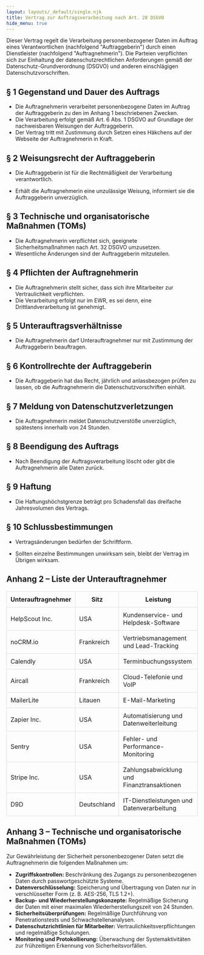 ```yaml
---
layout: layouts/_default/single.njk
title: Vertrag zur Auftragsverarbeitung nach Art. 28 DSGVO
hide_menu: true
---
```


Dieser Vertrag regelt die Verarbeitung personenbezogener Daten im Auftrag eines Verantwortlichen (nachfolgend "Auftraggeberin") durch einen Dienstleister (nachfolgend "Auftragnehmerin"). Die Parteien verpflichten sich zur Einhaltung der datenschutzrechtlichen Anforderungen gemäß der Datenschutz-Grundverordnung (DSGVO) und anderen einschlägigen Datenschutzvorschriften.

## § 1 Gegenstand und Dauer des Auftrags

- Die Auftragnehmerin verarbeitet personenbezogene Daten im Auftrag der Auftraggeberin zu den im Anhang 1 beschriebenen Zwecken.  
- Die Verarbeitung erfolgt gemäß Art. 6 Abs. 1 DSGVO auf Grundlage der nachweisbaren Weisungen der Auftraggeberin.
- Der Vertrag tritt mit Zustimmung durch Setzen eines Häkchens auf der Webseite der Auftragnehmerin in Kraft.

## § 2 Weisungsrecht der Auftraggeberin

- Die Auftraggeberin ist für die Rechtmäßigkeit der Verarbeitung verantwortlich.

- Erhält die Auftragnehmerin eine unzulässige Weisung, informiert sie die Auftraggeberin unverzüglich.

## § 3 Technische und organisatorische Maßnahmen (TOMs)

- Die Auftragnehmerin verpflichtet sich, geeignete Sicherheitsmaßnahmen nach Art. 32 DSGVO umzusetzen.
- Wesentliche Änderungen sind der Auftraggeberin mitzuteilen.

## § 4 Pflichten der Auftragnehmerin

- Die Auftragnehmerin stellt sicher, dass sich ihre Mitarbeiter zur Vertraulichkeit verpflichten.
- Die Verarbeitung erfolgt nur im EWR, es sei denn, eine Drittlandverarbeitung ist genehmigt.

## § 5 Unterauftragsverhältnisse

- Die Auftragnehmerin darf Unterauftragnehmer nur mit Zustimmung der Auftraggeberin beauftragen.

## § 6 Kontrollrechte der Auftraggeberin

- Die Auftraggeberin hat das Recht, jährlich und anlassbezogen prüfen zu lassen, ob die Auftragnehmerin die Datenschutzvorschriften einhält.

## § 7 Meldung von Datenschutzverletzungen

- Die Auftragnehmerin meldet Datenschutzverstöße unverzüglich, spätestens innerhalb von 24 Stunden.

## § 8 Beendigung des Auftrags

- Nach Beendigung der Auftragsverarbeitung löscht oder gibt die Auftragnehmerin alle Daten zurück.

## § 9 Haftung

- Die Haftungshöchstgrenze beträgt pro Schadensfall das dreifache Jahresvolumen des Vertrags.

## § 10 Schlussbestimmungen

- Vertragsänderungen bedürfen der Schriftform.

- Sollten einzelne Bestimmungen unwirksam sein, bleibt der Vertrag im Übrigen wirksam.

## Anhang 2 – Liste der Unterauftragnehmer

<table style="border-collapse: collapse; width: 100%; margin: 20px 0;">
  <thead>
    <tr>
      <th style="padding: 10px; border: 1px solid #ddd;">Unterauftragnehmer</th>
      <th style="padding: 10px; border: 1px solid #ddd;">Sitz</th>
      <th style="padding: 10px; border: 1px solid #ddd;">Leistung</th>
    </tr>
  </thead>
  <tbody>
    <tr>
      <td style="padding: 10px; border: 1px solid #ddd;">HelpScout Inc.</td>
      <td style="padding: 10px; border: 1px solid #ddd;">USA</td>
      <td style="padding: 10px; border: 1px solid #ddd;">Kundenservice- und Helpdesk-Software</td>
    </tr>
    <tr>
      <td style="padding: 10px; border: 1px solid #ddd;">noCRM.io</td>
      <td style="padding: 10px; border: 1px solid #ddd;">Frankreich</td>
      <td style="padding: 10px; border: 1px solid #ddd;">Vertriebsmanagement und Lead-Tracking</td>
    </tr>
    <tr>
      <td style="padding: 10px; border: 1px solid #ddd;">Calendly</td>
      <td style="padding: 10px; border: 1px solid #ddd;">USA</td>
      <td style="padding: 10px; border: 1px solid #ddd;">Terminbuchungssystem</td>
    </tr>
    <tr>
      <td style="padding: 10px; border: 1px solid #ddd;">Aircall</td>
      <td style="padding: 10px; border: 1px solid #ddd;">Frankreich</td>
      <td style="padding: 10px; border: 1px solid #ddd;">Cloud-Telefonie und VoIP</td>
    </tr>
    <tr>
      <td style="padding: 10px; border: 1px solid #ddd;">MailerLite</td>
      <td style="padding: 10px; border: 1px solid #ddd;">Litauen</td>
      <td style="padding: 10px; border: 1px solid #ddd;">E-Mail-Marketing</td>
    </tr>
    <tr>
      <td style="padding: 10px; border: 1px solid #ddd;">Zapier Inc.</td>
      <td style="padding: 10px; border: 1px solid #ddd;">USA</td>
      <td style="padding: 10px; border: 1px solid #ddd;">Automatisierung und Datenweiterleitung</td>
    </tr>
    <tr>
      <td style="padding: 10px; border: 1px solid #ddd;">Sentry</td>
      <td style="padding: 10px; border: 1px solid #ddd;">USA</td>
      <td style="padding: 10px; border: 1px solid #ddd;">Fehler- und Performance-Monitoring</td>
    </tr>
    <tr>
      <td style="padding: 10px; border: 1px solid #ddd;">Stripe Inc.</td>
      <td style="padding: 10px; border: 1px solid #ddd;">USA</td>
      <td style="padding: 10px; border: 1px solid #ddd;">Zahlungsabwicklung und Finanztransaktionen</td>
    </tr>
    <tr>
      <td style="padding: 10px; border: 1px solid #ddd;">D9D</td>
      <td style="padding: 10px; border: 1px solid #ddd;">Deutschland</td>
      <td style="padding: 10px; border: 1px solid #ddd;">IT-Dienstleistungen und Datenverarbeitung</td>
    </tr>
  </tbody>
</table>


## Anhang 3 – Technische und organisatorische Maßnahmen (TOMs)

Zur Gewährleistung der Sicherheit personenbezogener Daten setzt die Auftragnehmerin die folgenden Maßnahmen um:

- **Zugriffskontrollen:** Beschränkung des Zugangs zu personenbezogenen Daten durch passwortgeschützte Systeme.
- **Datenverschlüsselung:** Speicherung und Übertragung von Daten nur in verschlüsselter Form (z. B. AES-256, TLS 1.2+).
- **Backup- und Wiederherstellungskonzepte:** Regelmäßige Sicherung der Daten mit einer maximalen Wiederherstellungszeit von 24 Stunden.
- **Sicherheitsüberprüfungen:** Regelmäßige Durchführung von Penetrationstests und Schwachstellenanalysen.
- **Datenschutzrichtlinien für Mitarbeiter:** Vertraulichkeitsverpflichtungen und regelmäßige Schulungen.
- **Monitoring und Protokollierung:** Überwachung der Systemaktivitäten zur frühzeitigen Erkennung von Sicherheitsvorfällen.